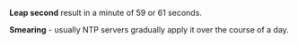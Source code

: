 **Leap second** result in a minute of 59 or 61 seconds.

**Smearing** - usually NTP servers gradually apply it over the course of a day.